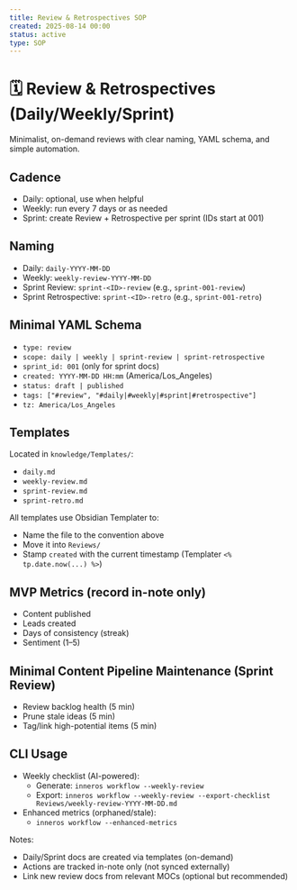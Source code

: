 ```yaml
---
title: Review & Retrospectives SOP
created: 2025-08-14 00:00
status: active
type: SOP
---
```


# 🗓️ Review & Retrospectives (Daily/Weekly/Sprint)

Minimalist, on-demand reviews with clear naming, YAML schema, and simple automation.

## Cadence
- Daily: optional, use when helpful
- Weekly: run every 7 days or as needed
- Sprint: create Review + Retrospective per sprint (IDs start at 001)

## Naming
- Daily: `daily-YYYY-MM-DD`
- Weekly: `weekly-review-YYYY-MM-DD`
- Sprint Review: `sprint-<ID>-review` (e.g., `sprint-001-review`)
- Sprint Retrospective: `sprint-<ID>-retro` (e.g., `sprint-001-retro`)

## Minimal YAML Schema
- `type: review`
- `scope: daily | weekly | sprint-review | sprint-retrospective`
- `sprint_id: 001` (only for sprint docs)
- `created: YYYY-MM-DD HH:mm` (America/Los_Angeles)
- `status: draft | published`
- `tags: ["#review", "#daily|#weekly|#sprint|#retrospective"]`
- `tz: America/Los_Angeles`

## Templates
Located in `knowledge/Templates/`:
- `daily.md`
- `weekly-review.md`
- `sprint-review.md`
- `sprint-retro.md`

All templates use Obsidian Templater to:
- Name the file to the convention above
- Move it into `Reviews/`
- Stamp `created` with the current timestamp (Templater `<% tp.date.now(...) %>`)

## MVP Metrics (record in-note only)
- Content published
- Leads created
- Days of consistency (streak)
- Sentiment (1–5)

## Minimal Content Pipeline Maintenance (Sprint Review)
- Review backlog health (5 min)
- Prune stale ideas (5 min)
- Tag/link high-potential items (5 min)

## CLI Usage
- Weekly checklist (AI-powered):
  - Generate: `inneros workflow --weekly-review`
  - Export: `inneros workflow --weekly-review --export-checklist Reviews/weekly-review-YYYY-MM-DD.md`
- Enhanced metrics (orphaned/stale):
  - `inneros workflow --enhanced-metrics`

Notes:
- Daily/Sprint docs are created via templates (on-demand)
- Actions are tracked in-note only (not synced externally)
- Link new review docs from relevant MOCs (optional but recommended)
